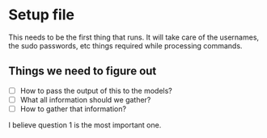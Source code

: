 # Setup file

This needs to be the first thing that runs. It will take care of the usernames, the sudo passwords, etc things required while processing commands. 

## Things we need to figure out

- [ ] How to pass the output of this to the models?
- [ ] What all information should we gather?
- [ ] How to gather that information?

I believe question 1 is the most important one.